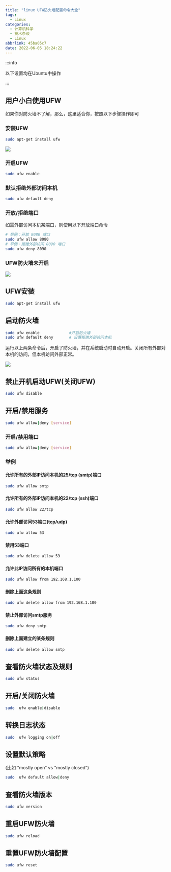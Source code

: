 ```yaml
---
title: "linux UFW防火墙配置命令大全"
tags:
  - Linux
categories:
  - 计算机科学
  - 技术杂谈
  - Linux
abbrlink: 45ba05c7
date: 2022-06-05 18:24:22
---
```


:::info

以下设置均在Ubuntu中操作

:::

## 用户小白使用UFW

如果你对防火墙不了解，那么，这里适合你，按照以下步骤操作即可

### 安装UFW

```bash
sudo apt-get install ufw
```

![](http://hikki.test.upcdn.net/202206052918.jpg)

### 开启UFW

```bash
sudo ufw enable
```

### 默认拒绝外部访问本机

```bash
sudo ufw default deny
```

### 开放/拒绝端口

如需外部访问本机某端口，则使用以下开放端口命令

```bash
# 举例：开放 8080 端口
sudo ufw allow 8080
# 举例：拒绝外部访问 8090 端口
sudo ufw deny 8090
```

### UFW防火墙未开启

![](http://hikki.test.upcdn.net/202206052900.jpg)



## UFW安装

```bash
sudo apt-get install ufw
```

## 启动防火墙

```bash
sudo ufw enable				#开启防火墙
sudo ufw default deny		# 设置拒绝外部访问本机
```

运行以上两条命令后，开启了防火墙，并在系统启动时自动开启。关闭所有外部对本机的访问，但本机访问外部正常。

![](http://hikki.test.upcdn.net/202206052946.jpeg)

## 禁止开机启动UFW(关闭UFW)

```bash
sudo ufw disable
```

## 开启/禁用服务

```bash
sudo ufw allow|deny [service]
```

### 开启/禁用端口

```bash
sudo ufw allow|deny [service]
```

### 举例

#### 允许所有的外部IP访问本机的25/tcp (smtp)端口

```bash
sudo ufw allow smtp	
```

#### 允许所有的外部IP访问本机的22/tcp (ssh)端口

```bash
sudo ufw allow 22/tcp
```

#### 允许外部访问53端口(tcp/udp)

```bash
sudo ufw allow 53 
```

#### 禁用53端口

```bash
sudo ufw delete allow 53
```

#### 允许此IP访问所有的本机端口

```bash
sudo ufw allow from 192.168.1.100 
```

#### 删除上面这条规则

```bash
sudo ufw delete allow from 192.168.1.100 
```





#### 禁止外部访问smtp服务

```bash
sudo ufw deny smtp 	
```

#### 删除上面建立的某条规则

```bash
sudo ufw delete allow smtp 
```

## 查看防火墙状态及规则

```bash
sudo ufw status
```

## 开启/关闭防火墙

```bash
sudo  ufw enable|disable
```

## 转换日志状态

````bash
sudo  ufw logging on|off
````

## 设置默认策略

(比如 “mostly open” vs “mostly closed”)

```bash
sudo  ufw default allow|deny
```

## 查看防火墙版本

```bash
sudo ufw version
```

## 重启UFW防火墙

```bash
sudo ufw reload
```

## 重置UFW防火墙配置

```bash
sudo ufw reset
```





















